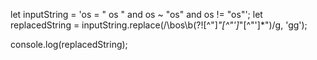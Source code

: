 let inputString = 'os = " os " and os ~ "os" and os != "os"';
let replacedString = inputString.replace(/\bos\b(?![^\"]*\"[^\"\']*\"[^\"\']*\")/g, 'gg');

console.log(replacedString);
